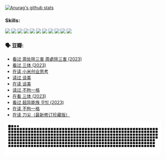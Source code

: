 
[![Anurag's github stats](https://github-readme-stats.vercel.app/api?username=w940853815)](https://github.com/anuraghazra/github-readme-stats)

### Skills:

<code><img height="32" src="https://cdn.jsdelivr.net/npm/simple-icons@v5/icons/python.svg"></code>
<code><img height="32" src="https://cdn.jsdelivr.net/npm/simple-icons@v5/icons/javascript.svg"></code>
<code><img height="32" src="https://cdn.jsdelivr.net/npm/simple-icons@v5/icons/django.svg"></code>
<code><img height="32" src="https://cdn.jsdelivr.net/npm/simple-icons@v5/icons/flask.svg"></code>
<code><img height="32" src="https://cdn.jsdelivr.net/npm/simple-icons@v5/icons/vuetify.svg"></code>
<code><img height="32" src="https://cdn.jsdelivr.net/npm/simple-icons@v5/icons/git.svg"></code>
<code><img height="32" src="https://cdn.jsdelivr.net/npm/simple-icons@v5/icons/docker.svg"></code>
<code><img height="32" src="https://cdn.jsdelivr.net/npm/simple-icons@v5/icons/postgresql.svg"></code>
<code><img height="32" src="https://cdn.jsdelivr.net/npm/simple-icons@v5/icons/elasticsearch.svg"></code>
<code><img height="32" src="https://cdn.jsdelivr.net/npm/simple-icons@v5/icons/macos.svg"></code>
<code><img height="32" src="https://cdn.jsdelivr.net/npm/simple-icons@v5/icons/linux.svg"></code>

### 🗣 豆瓣:

<!-- DOUBAN-ACTIVITIES:START -->
- [看过 周处除三害 周處除三害‎ (2023)](https://www.douban.com/people/136069238/status/4575646701/?_i=13391900)
- [看过 三体‎ (2023)](https://www.douban.com/people/136069238/status/4574263039/?_i=13391900)
- [在读 小米创业思考](https://www.douban.com/people/136069238/status/4572047905/?_i=13391900)
- [读过 谈美](https://www.douban.com/people/136069238/status/4572047629/?_i=13391900)
- [在读 谈美](https://www.douban.com/people/136069238/status/4560861771/?_i=13391900)
- [读过 不拘一格](https://www.douban.com/people/136069238/status/4560861445/?_i=13391900)
- [在看 三体‎ (2023)](https://www.douban.com/people/136069238/status/4558185093/?_i=13391900)
- [看过 超异能族 무빙‎ (2023)](https://www.douban.com/people/136069238/status/4556824186/?_i=13391900)
- [在读 不拘一格](https://www.douban.com/people/136069238/status/4541712161/?_i=13391900)
- [在读 刀尖（最新修订珍藏版）](https://www.douban.com/people/136069238/status/4541711339/?_i=13391900)
<!-- DOUBAN-ACTIVITIES:END -->


![Snake animation](https://raw.githubusercontent.com/w940853815/w940853815/output/github-contribution-grid-snake.svg)

<!--
**w940853815/w940853815** is a ✨ _special_ ✨ repository because its `README.md` (this file) appears on your GitHub profile.

Here are some ideas to get you started:

- 🔭 I’m currently working on ...
- 🌱 I’m currently learning ...
- 👯 I’m looking to collaborate on ...
- 🤔 I’m looking for help with ...
- 💬 Ask me about ...
- 📫 How to reach me: ...
- 😄 Pronouns: ...
- ⚡ Fun fact: ...
-->
